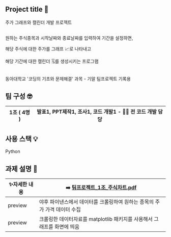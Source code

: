 ## Project title 🌼
주가 그래프와 캘린더 개발 프로젝트
##
원하는 주식종목과 시작날짜와 종료날짜를 입력하여 기간을 설정하면,

해당 주식에 대한 주가를 그래프 📈로 나타내고 

해당 기간에 대한 캘린더 🗓️를 생성시키는 프로그램

##
동아대학교 '코딩의 기초와 문제해결' 과목 - 기말 팀프로젝트 기록용 
##

## 팀 구성 🤓
| 1조 ( 4명 ) | 발표1, PPT제작1, 조사1, 코드 개발1 - 🙋‍♀️ 전 코드 개발 담당 |
| -- | -- |
##

## 사용 스택 💡
Python
##

## 과제 설명 📌

| ✨자세한 내용 | ➡️ [팀프로젝트_1조_주식차트.pdf](https://github.com/lazybini/Python-Calendar-Project/files/11191108/_1._.pdf) |
| -- | -- |
| preview | 야후 파이낸스에서 데이터를 크롤링하여 원하는 종목의 주가 가격 데이터 수집 |
| preview | 크롤링한 데이터자료를  matplotlib 패키지를 사용해서 그래프를 화면에 띄움 |
##
